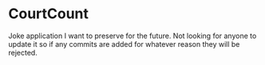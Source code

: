 # CourtCount
Joke application I want to preserve for the future.
Not looking for anyone to update it so if any commits are added for whatever reason they will be rejected.
